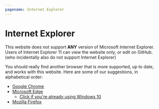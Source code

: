 ```yaml
---
pagename: Internet Explorer
---
```


# Internet Explorer
This website does not support **ANY** version of Microsoft Internet Explorer.
Users of Internet Explorer 11 can view the website only, or edit on GitHub.
(who incidentally also do not support Internet Explorer)

You should really find another browser that is more supported, up to date, and works with this website.
Here are some of our suggestions, in alphabetical order:

- [Google Chrome](http://chrome.google.com)
- [Microsoft Edge](https://www.microsoft.com/en-gb/windows/microsoft-edge)
  - [Click if you're already using Windows 10](Microsoft-edge:https://discordbots.co.uk/)
- [Mozilla Firefox](https://www.mozilla.org/en-GB/firefox/new/)
